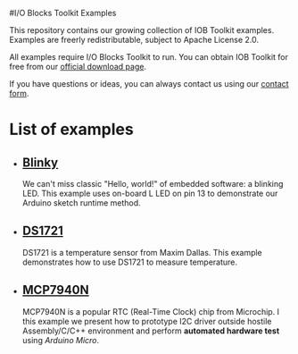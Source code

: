 #I/O Blocks Toolkit Examples

This repository contains our growing collection of IOB Toolkit examples.
Examples are freerly redistributable, subject to Apache License 2.0.

All examples require I/O Blocks Toolkit to run. You can obtain IOB Toolkit
for free from our [official download page](https://iobtoolkit.com/download/).

If you have questions or ideas, you can always contact us using our [contact form](https://iobtoolkit/services/).

# List of examples

* ## [Blinky](/blinky)
    We can't miss classic "Hello, world!" of embedded software:
    a blinking LED. This example uses on-board L LED on pin 13 to demonstrate
    our Arduino sketch runtime method.

* ## [DS1721](/ds1721)
    DS1721 is a temperature sensor from Maxim Dallas. This example
    demonstrates how to use DS1721 to measure temperature.

* ## [MCP7940N](/mcp7940n)
    MCP7940N is a popular RTC (Real-Time Clock) chip from Microchip. I
    this example we present how to prototype I2C driver outside hostile
    Assembly/C/C++ environment and perform **automated hardware test**
    using *Arduino Micro*.
